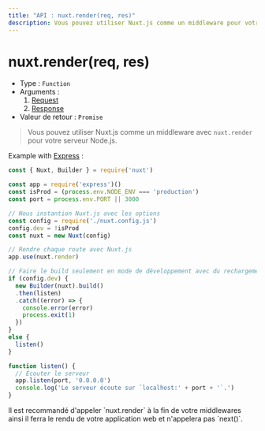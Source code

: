 ```yaml
---
title: "API : nuxt.render(req, res)"
description: Vous pouvez utiliser Nuxt.js comme un middleware pour votre serveur Node.js.
---
```


# nuxt.render(req, res)

- Type : `Function`
- Arguments :
  1. [Request](https://nodejs.org/api/http.html#http_class_http_incomingmessage)
  2. [Response](https://nodejs.org/api/http.html#http_class_http_serverresponse)
- Valeur de retour : `Promise`

> Vous pouvez utiliser Nuxt.js comme un middleware avec `nuxt.render` pour votre serveur Node.js.

Example with [Express](https://github.com/expressjs/express) :

```js
const { Nuxt, Builder } = require('nuxt')

const app = require('express')()
const isProd = (process.env.NODE_ENV === 'production')
const port = process.env.PORT || 3000

// Nous instantion Nuxt.js avec les options
const config = require('./nuxt.config.js')
config.dev = !isProd
const nuxt = new Nuxt(config)

// Rendre chaque route avec Nuxt.js
app.use(nuxt.render)

// Faire le build seulement en mode de développement avec du rechargement à chaud
if (config.dev) {
  new Builder(nuxt).build()
  .then(listen)
  .catch((error) => {
    console.error(error)
    process.exit(1)
  })
}
else {
  listen()
}

function listen() {
  // Écouter le serveur
  app.listen(port, '0.0.0.0')
  console.log('Le serveur écoute sur `localhost:' + port + '`.')
}
```

<p class="Alert">Il est recommandé d'appeler `nuxt.render` à la fin de votre middlewares ainsi il ferra le rendu de votre application web et n'appelera pas `next()`.</p>
